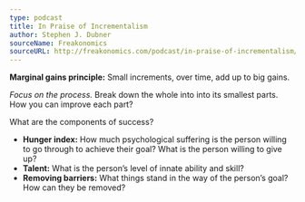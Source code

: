 ```yaml
---
type: podcast
title: In Praise of Incrementalism
author: Stephen J. Dubner
sourceName: Freakonomics
sourceURL: http://freakonomics.com/podcast/in-praise-of-incrementalism/
---
```


**Marginal gains principle:** Small increments, over time, add up to big gains.

*Focus on the process.* Break down the whole into into its smallest parts. How you can improve each
part?

What are the components of success?

* **Hunger index:** How much psychological suffering is the person willing to go through to achieve
  their goal? What is the person willing to give up?
* **Talent:** What is the person’s level of innate ability and skill?
* **Removing barriers:** What things stand in the way of the person’s goal? How can they be removed?
